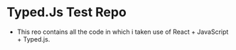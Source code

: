 # Typed.Js Test Repo

- This reo contains all the code in  which i taken use of React + JavaScript + Typed.js.